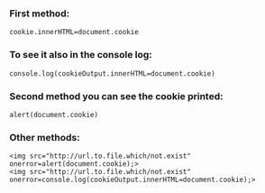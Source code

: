 ### First method:
```
cookie.innerHTML=document.cookie
```
### To see it also in the console log:
```
console.log(cookieOutput.innerHTML=document.cookie)

```

### Second method you can see the cookie printed:
```
alert(document.cookie)

```

### Other methods:
```
<img src="http://url.to.file.which/not.exist" onerror=alert(document.cookie);>
<img src="http://url.to.file.which/not.exist" onerror=console.log(cookieOutput.innerHTML=document.cookie);>
```
